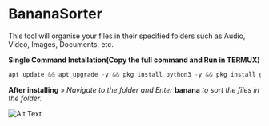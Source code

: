 # BananaSorter
This tool will organise your files in their specified folders such as Audio, Video, Images, Documents, etc.

<b>Single Command Installation(Copy the full command and Run in TERMUX)</b>

```jsx
apt update && apt upgrade -y && pkg install python3 -y && pkg install git -y && git clone https://github.com/k1ushal/BananaSorter && echo "python3 $HOME/BananaSorter/banana.py" >> $PREFIX/bin/banana && chmod +x $PREFIX/bin/banana && echo -e "\e[1;36m Banana is now successfully installed in your device.\n Now, Just open the folder using cd <folderpath> and\n Enter\e[1;33m banana\e[1;36m to organise the files."
```
<b>After installing</b>
» <i>Navigate to the folder and Enter</i> <b>banana</b> <i>to sort the files in the folder.</i>

![Alt Text](G_20220621_1634344.gif)
